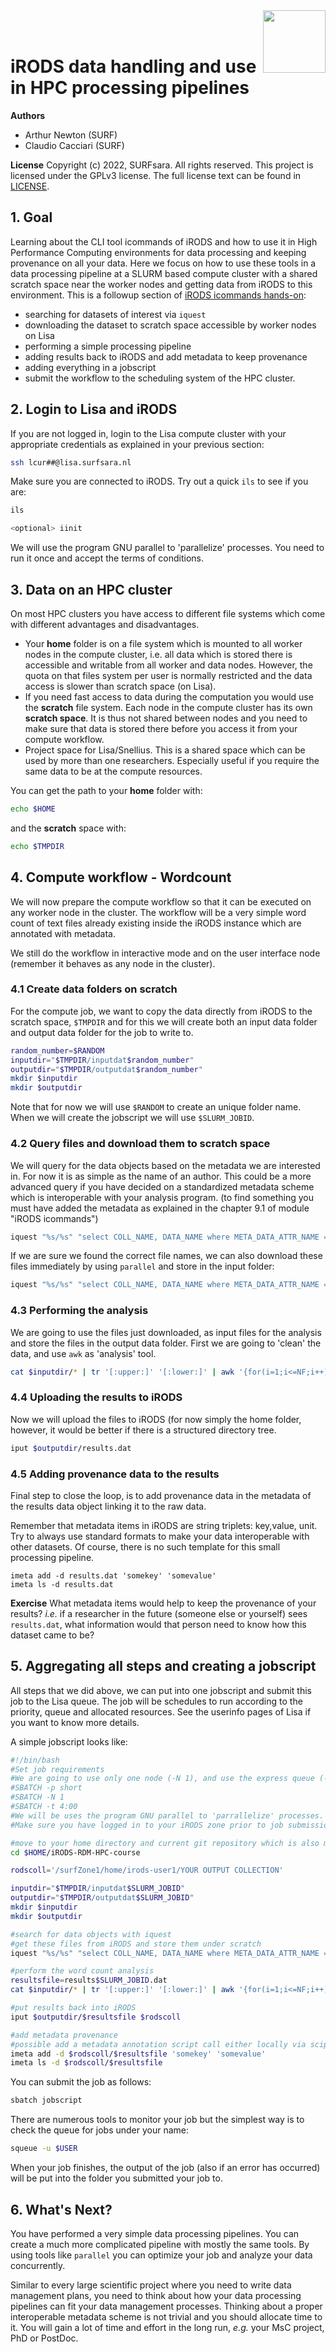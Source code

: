 <img align="right" src="images/surf.jpg" width="100px">
<br><br>


# iRODS data handling and use in HPC processing pipelines

**Authors**
- Arthur Newton (SURF)
- Claudio Cacciari (SURF)

**License**
Copyright (c) 2022, SURFsara. All rights reserved.
This project is licensed under the GPLv3 license.
The full license text can be found in [LICENSE](LICENSE).


## 1. Goal

Learning about the CLI tool icommands of iRODS and how to use it in High Performance Computing environments for data processing and keeping provenance on all your data. 
Here we focus on how to use these tools in a data processing pipeline at a SLURM based compute cluster with a shared scratch space near the worker nodes and getting data from iRODS to this environment. 
This is a followup section of [iRODS icommands hands-on](2-iRODS-icommands.md):

- searching for datasets of interest via `iquest`
- downloading the dataset to scratch space accessible by worker nodes on Lisa
- performing a simple processing pipeline
- adding results back to iRODS and add metadata to keep provenance
- adding everything in a jobscript
- submit the workflow to the scheduling system of the HPC cluster.


## 2. Login to Lisa and iRODS

If you are not logged in, login to the Lisa compute cluster with your appropriate credentials as explained in your previous section:

```sh
ssh lcur##@lisa.surfsara.nl
```

Make sure you are connected to iRODS.
Try out a quick `ils` to see if you are:

```sh
ils

<optional> iinit
```

We will use the program GNU parallel to 'parallelize' processes. You need to run it once and accept the terms of conditions.

## 3. Data on an HPC cluster

On most HPC clusters you have access to different file systems which come with different advantages and disadvantages. 

- Your **home** folder is on a file system which is mounted to all worker nodes in the compute cluster, i.e. all data which is stored there is accessible and writable from all worker and data nodes.
However, the quota on that files system per user is normally restricted and the data access is slower than scratch space (on Lisa).
- If you need fast access to data during the computation you would use the **scratch** file system.
Each node in the compute cluster has its own **scratch space**.
It is thus not shared between nodes and you need to make sure that data is stored there before you access it from your compute workflow.
- Project space for Lisa/Snellius.
This is a shared space which can be used by more than one researchers.
Especially useful if you require the same data to be at the compute resources.

You can get the path to your **home** folder with:

```sh
echo $HOME
```

and the **scratch** space with:

```sh
echo $TMPDIR
```


## 4. Compute workflow - Wordcount

We will now prepare the compute workflow so that it can be executed on any worker node in the cluster.
The workflow will be a very simple word count of text files already existing inside the iRODS instance which are annotated with metadata.

We still do the workflow in interactive mode and on the user interface node (remember it behaves as any node in the cluster).


### 4.1 Create data folders on **scratch**

For the compute job, we want to copy the data directly from iRODS to the scratch space, `$TMPDIR` and for this we will create both an input data folder and output data folder for the job to write to.

```sh
random_number=$RANDOM
inputdir="$TMPDIR/inputdat$random_number"
outputdir="$TMPDIR/outputdat$random_number"
mkdir $inputdir
mkdir $outputdir
```

Note that for now we will use `$RANDOM` to create an unique folder name. When we will create the jobscript we will use `$SLURM_JOBID`.


### 4.2 Query files and download them to scratch space

We will query for the data objects based on the metadata we are interested in.
For now it is as simple as the name of an author.
This could be a more advanced query if you have decided on a standardized metadata scheme which is interoperable with your analysis program.
(to find something you must have added the metadata as explained in the chapter 9.1 of module "iRODS icommands")

```sh
iquest "%s/%s" "select COLL_NAME, DATA_NAME where META_DATA_ATTR_NAME = 'author' and META_DATA_ATTR_VALUE = 'Lewis Carroll'"
```

If we are sure we found the correct file names, we can also download these files immediately by using `parallel` and store in the input folder:

```sh
iquest "%s/%s" "select COLL_NAME, DATA_NAME where META_DATA_ATTR_NAME = 'author' and META_DATA_ATTR_VALUE = 'Lewis Carroll'" | parallel iget {} $inputdir
```


### 4.3 Performing the analysis

We are going to use the files just downloaded, as input files for the analysis and store the files in the output data folder.
First we are going to 'clean' the data, and use `awk` as 'analysis' tool.

```sh
cat $inputdir/* | tr '[:upper:]' '[:lower:]' | awk '{for(i=1;i<=NF;i++) count[$i]++} END {for(j in count) print j, count[j]}' > $outputdir/results.dat
```


### 4.4 Uploading the results to iRODS

Now we will upload the files to iRODS (for now simply the home folder, however, it would be better if there is a structured directory tree.

```sh
iput $outputdir/results.dat
```


### 4.5 Adding provenance data to the results

Final step to close the loop, is to add provenance data in the metadata of the results data object linking it to the raw data.

Remember that metadata items in iRODS are string triplets: key,value, unit.
Try to always use standard formats to make your data interoperable with other datasets.
Of course, there is no such template for this small processing pipeline. 
 
```
imeta add -d results.dat 'somekey' 'somevalue'
imeta ls -d results.dat
```

**Exercise**
What metadata items would help to keep the provenance of your results? *i.e.* if a researcher in the future (someone else or yourself) sees `results.dat`, what information would that person need to know how this dataset came to be?


## 5. Aggregating all steps and creating a jobscript

All steps that we did above, we can put into one jobscript and submit this job to the Lisa queue.
The job will be schedules to run according to the priority, queue and allocated resources.
See the userinfo pages of Lisa if you want to know more details.

A simple jobscript looks like:

```sh
#!/bin/bash
#Set job requirements
#We are going to use only one node (-N 1), and use the express queue (-p short). And we set the time to 4 minutes (-t 4:00)
#SBATCH -p short
#SBATCH -N 1
#SBATCH -t 4:00
#We will be uses the program GNU parallel to 'parrallelize' processes. You need to run it once and accept the terms of conditions.
#Make sure you have logged in to your iRODS zone prior to job submission. iRODS creates a irodsA file which is subsequently used by the worker nodes.

#move to your home directory and current git repository which is also mounted on your scratch space and might hold the processing script
cd $HOME/iRODS-RDM-HPC-course

rodscoll='/surfZone1/home/irods-user1/YOUR OUTPUT COLLECTION'

inputdir="$TMPDIR/inputdat$SLURM_JOBID"
outputdir="$TMPDIR/outputdat$SLURM_JOBID"
mkdir $inputdir
mkdir $outputdir

#search for data objects with iquest
#get these files from iRODS and store them under scratch
iquest "%s/%s" "select COLL_NAME, DATA_NAME where META_DATA_ATTR_NAME = 'author' and META_DATA_ATTR_VALUE = 'Lewis Carroll'" | parallel iget {} $inputdir

#perform the word count analysis
resultsfile=results$SLURM_JOBID.dat
cat $inputdir/* | tr '[:upper:]' '[:lower:]' | awk '{for(i=1;i<=NF;i++) count[$i]++} END {for(j in count) print j, count[j]}' > $outputdir/$resultsfile

#put results back into iRODS
iput $outputdir/$resultsfile $rodscoll

#add metadata provenance
#possible add a metadata annotation script call either locally via scipt file, rule file or server side via installed rules, where last is preferred but also difficult to implement.
imeta add -d $rodscoll/$resultsfile 'somekey' 'somevalue'
imeta ls -d $rodscoll/$resultsfile
```

You can submit the job as follows:

```sh
sbatch jobscript
```

There are numerous tools to monitor your job but the simplest way is to check the queue for jobs under your name:

```sh
squeue -u $USER
```

When your job finishes, the output of the job (also if an error has occurred) will be put into the folder you submitted your job to. 


## 6. What's Next?

You have performed a very simple data processing pipelines.
You can create a much more complicated pipeline with mostly the same tools.
By using tools like `parallel` you can optimize your job and analyze your data concurrently. 

Similar to every large scientific project where you need to write data management plans, you need to think about how your data processing pipelines can fit your data management processes.
Thinking about a proper interoperable metadata scheme is not trivial and you should allocate time to it.
You will gain a lot of time and effort in the long run, *e.g.* your MsC project, PhD or PostDoc. 



